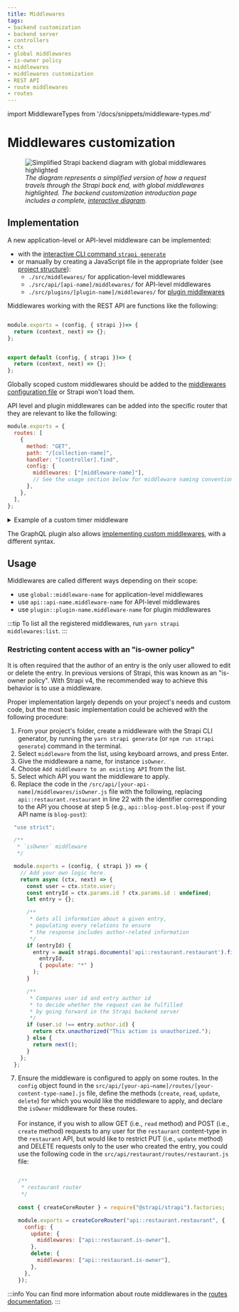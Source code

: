 ```yaml
---
title: Middlewares
tags:
- backend customization
- backend server
- controllers
- ctx
- global middlewares
- is-owner policy
- middlewares
- middlewares customization
- REST API 
- route middlewares
- routes
---
```


import MiddlewareTypes from '/docs/snippets/middleware-types.md'

# Middlewares customization

<MiddlewareTypes />

<figure style={{width: '100%', margin: '0'}}>
  <img src="/img/assets/backend-customization/diagram-global-middlewares.png" alt="Simplified Strapi backend diagram with global middlewares highlighted" />
  <em><figcaption style={{fontSize: '12px'}}>The diagram represents a simplified version of how a request travels through the Strapi back end, with global middlewares highlighted. The backend customization introduction page includes a complete, <a href="/dev-docs/backend-customization#interactive-diagram">interactive diagram</a>.</figcaption></em>
</figure>

## Implementation

A new application-level or API-level middleware can be implemented:

- with the [interactive CLI command `strapi generate`](/dev-docs/cli#strapi-generate)
- or manually by creating a JavaScript file in the appropriate folder (see [project structure](/dev-docs/project-structure)):
  - `./src/middlewares/` for application-level middlewares
  - `./src/api/[api-name]/middlewares/` for API-level middlewares
  - `./src/plugins/[plugin-name]/middlewares/` for [plugin middlewares](/dev-docs/plugins/server-api#middlewares)

Middlewares working with the REST API are functions like the following:

<Tabs groupId="js-ts">
<TabItem value="js" label="JavaScript">

```js title="./src/middlewares/my-middleware.js or ./src/api/[api-name]/middlewares/my-middleware.js"

module.exports = (config, { strapi })=> {
  return (context, next) => {};
};
```

</TabItem>

<TabItem value="ts" label="TypeScript">

```js title="./src/middlewares/my-middleware.js or ./src/api/[api-name]/middlewares/my-middleware.ts"

export default (config, { strapi })=> {
  return (context, next) => {};
};
```

</TabItem>
</Tabs>

Globally scoped custom middlewares should be added to the [middlewares configuration file](/dev-docs/configurations/middlewares#loading-order) or Strapi won't load them.

API level and plugin middlewares can be added into the specific router that they are relevant to like the following:

```js title="./src/api/[api-name]/routes/[collection-name].js or ./src/plugins/[plugin-name]/server/routes/index.js"
module.exports = {
  routes: [
    {
      method: "GET",
      path: "/[collection-name]",
      handler: "[controller].find",
      config: {
        middlewares: ["[middleware-name]"],
        // See the usage section below for middleware naming conventions
      },
    },
  ],
};
```

<details>
<summary>Example of a custom timer middleware</summary>

<Tabs groupId="js-ts">
<TabItem value="js" label="JavaScript">

```js title="path: /config/middlewares.js"
module.exports = () => {
  return async (ctx, next) => {
    const start = Date.now();

    await next();

    const delta = Math.ceil(Date.now() - start);
    ctx.set('X-Response-Time', delta + 'ms');
  };
};
```

</TabItem>

<TabItem value="ts" label="TypeScript">

```js title="/config/middlewares.ts"

export default () => {
  return async (ctx, next) => {
    const start = Date.now();

    await next();

    const delta = Math.ceil(Date.now() - start);
    ctx.set('X-Response-Time', delta + 'ms');
  };
};
```

</TabItem>
</Tabs>

</details>

The GraphQL plugin also allows [implementing custom middlewares](/dev-docs/plugins/graphql#middlewares), with a different syntax.

## Usage

Middlewares are called different ways depending on their scope:

- use `global::middleware-name` for application-level middlewares
- use `api::api-name.middleware-name` for API-level middlewares
- use `plugin::plugin-name.middleware-name` for plugin middlewares

:::tip
To list all the registered middlewares, run `yarn strapi middlewares:list`.
:::

### Restricting content access with an "is-owner policy"

It is often required that the author of an entry is the only user allowed to edit or delete the entry. In previous versions of Strapi, this was known as an "is-owner policy". With Strapi v4, the recommended way to achieve this behavior is to use a middleware.

Proper implementation largely depends on your project's needs and custom code, but the most basic implementation could be achieved with the following procedure: 

1. From your project's folder, create a middleware with the Strapi CLI generator, by running the `yarn strapi generate` (or `npm run strapi generate`) command in the terminal.
2. Select `middleware` from the list, using keyboard arrows, and press Enter.
3. Give the middleware a name, for instance `isOwner`.
4. Choose `Add middleware to an existing API` from the list.
5. Select which API you want the middleware to apply.
6. Replace the code in the `/src/api/[your-api-name]/middlewares/isOwner.js` file with the following, replacing `api::restaurant.restaurant` in line 22 with the identifier corresponding to the API you choose at step 5 (e.g., `api::blog-post.blog-post` if your API name is `blog-post`):

  ```js showLineNumbers title="src/api/blog-post/middlewares/isOwner.js"
    "use strict";

    /**
     * `isOwner` middleware
     */

    module.exports = (config, { strapi }) => {
      // Add your own logic here.
      return async (ctx, next) => {
        const user = ctx.state.user;
        const entryId = ctx.params.id ? ctx.params.id : undefined;
        let entry = {};

        /** 
         * Gets all information about a given entry,
         * populating every relations to ensure 
         * the response includes author-related information
         */
        if (entryId) {
          entry = await strapi.documents('api::restaurant.restaurant').findOne(
            entryId,
            { populate: "*" }
          );
        }

        /**
         * Compares user id and entry author id
         * to decide whether the request can be fulfilled
         * by going forward in the Strapi backend server
         */
        if (user.id !== entry.author.id) {
          return ctx.unauthorized("This action is unauthorized.");
        } else {
          return next();
        }
      };
    };
  ```

7. Ensure the middleware is configured to apply on some routes. In the `config` object found in the `src/api/[your-api–name]/routes/[your-content-type-name].js` file, define the methods (`create`, `read`, `update`, `delete`) for which you would like the middleware to apply, and declare the `isOwner` middleware for these routes.<br /><br />For instance, if you wish to allow GET (i.e., `read` method) and POST (i.e., `create` method) requests to any user for the `restaurant` content-type in the `restaurant` API, but would like to restrict PUT (i.e., `update` method) and DELETE requests only to the user who created the entry, you could use the following code in the `src/api/restaurant/routes/restaurant.js` file:

    ```js title="src/api/restaurant/routes/restaurant.js"

    /**
     * restaurant router
     */
      
    const { createCoreRouter } = require("@strapi/strapi").factories;

    module.exports = createCoreRouter("api::restaurant.restaurant", {
      config: {
        update: {
          middlewares: ["api::restaurant.is-owner"],
        },
        delete: {
          middlewares: ["api::restaurant.is-owner"],
        },
      },
    });
    ```

:::info
You can find more information about route middlewares in the [routes documentation](/dev-docs/backend-customization/routes).
:::
